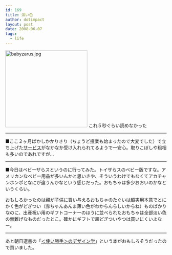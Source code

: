 ```yaml
---
id: 169
title: 淡い色
author: dotimpact
layout: post
date: 2008-06-07
tags:
  - life
---
```

<img class="img_R" src="/images/wp-content/uploads/2008/06/babyzarus.jpg" alt="babyzarus.jpg" border="0" width="256" height="240" /> これ５秒ぐらい読めなかった

* * *

■ここ２ヶ月ばかしかかりきり（ちょうど授業も始まったので大変でした）で立ち上げた[サービス][1]がなかなか受け入れられてるようで一安心。取りこぼしや粗相も多いのであれですが…

* * *

■今日はベビーザらスというのに行ってみた。トイザらスのベビー版ですな。アメリカンなベビー用品が多いんかと思いきや、そういうわけでもなくてアカチャンホンポとなにが違うんかなという感じだった。おもちゃは多少おおいのかなというくらい。

おもしろかったのは親が子供に買い与えるおもちゃのたぐいは超実用本意でとにかく色がどぎつい（赤ちゃんあんま薄い色がわからんらしいからね）ものばかりなのに、出産祝い用のギフトコーナーのほうに並べられたおもちゃは全部淡い色の無難げなものだったとこ。確かにギフトで超どぎついやつは買いにくいよなー。

* * *

あと朝日選書の「[＜使い勝手＞のデザイン学][2]」という本がおもしろそうだったので買いました。

 [1]: http://cmizer.com/
 [2]: http://www.amazon.co.jp/dp/4022599448
